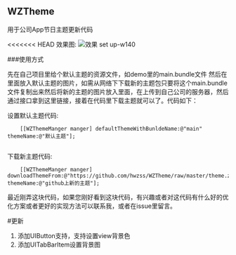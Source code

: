 ## WZTheme
用于公司App节日主题更新代码

<<<<<<< HEAD
效果图:
![效果 set up-w140](https://github.com/hwzss/WZTheme/blob/master/demo.gif)




###使用方式

先在自己项目里给个默认主题的资源文件，如demo里的main.bundle文件
然后在里面放入默认主题的图片，如需从网络下下载新的主题包只要将这个main.bundle文件复制出来然后将新的主题的图片放入里面，在上传到自己公司的服务器，然后通过接口拿到这里链接，接着在代码里下载主题就可以了。代码如下：

设置默认主题代码:

```
    [[WZThemeManger manger] defaultThemeWithBunldeName:@"main" themeName:@"默认主题"];
    
```
下载新主题代码:

```
    [[WZThemeManger manger] downloadThemeFrom:@"https://github.com/hwzss/WZTheme/raw/master/theme.zip" themeName:@"github上新的主题"];
```

最近刚弄这块代码，如果您刚好看到这块代码，有兴趣或者对这代码有什么好的优化方案或者更好的实现方法可以联系我，或者在issue里留言。

#更新
1. 添加UIButton支持，支持设置view背景色
2. 添加UITabBarItem设置背景图


